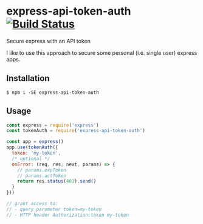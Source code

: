 # express-api-token-auth [![Build Status](https://travis-ci.org/mlenkeit/express-api-token-auth.svg?branch=master)](https://travis-ci.org/mlenkeit/express-api-token-auth)

Secure express with an API token

I like to use this approach to secure some personal (i.e. single user) express apps.

## Installation

```shell
$ npm i -SE express-api-token-auth
```

## Usage

```javascript
const express = require('express')
const tokenAuth = require('express-api-token-auth')

const app = express()
app.use(tokenAuth({
  token: 'my-token',
  /* optional */
  onError: (req, res, next, params) => {
    // params.expToken
    // params.actToken
    return res.status(401).send()
  }
}))

// grant access to:
// - query parameter token=my-token
// - HTTP header Authorization:token my-token
```

